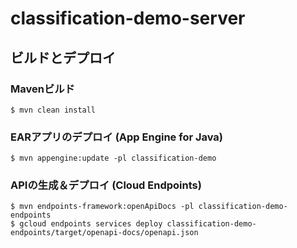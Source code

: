 # classification-demo-server

## ビルドとデプロイ

### Mavenビルド
```
$ mvn clean install
```

### EARアプリのデプロイ (App Engine for Java)
```
$ mvn appengine:update -pl classification-demo
```

### APIの生成＆デプロイ (Cloud Endpoints)
```
$ mvn endpoints-framework:openApiDocs -pl classification-demo-endpoints
$ gcloud endpoints services deploy classification-demo-endpoints/target/openapi-docs/openapi.json
```
